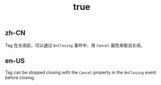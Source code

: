 ﻿---
order: 8
title:
  zh-CN: 关闭前确认
  en-US: Confirm before closing
---

## zh-CN

Tag 在关闭前，可以通过 `OnClosing` 事件中，用 `Cancel` 属性来取消关闭。

## en-US

Tag can be stopped closing with the `Cancel` property in the `OnClosing` event before closing.
